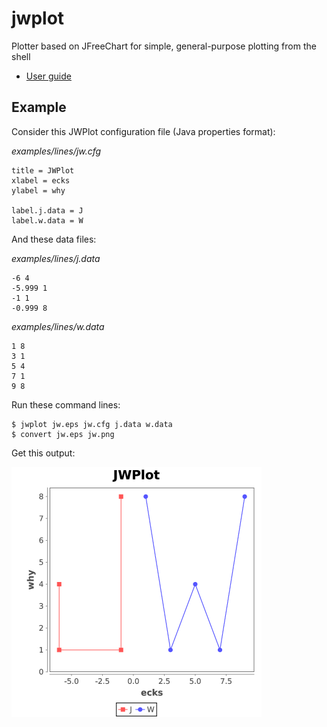 # jwplot

Plotter based on JFreeChart for simple, general-purpose plotting from
the shell

* [User guide](https://j-woz.github.io/jwplot)

## Example

Consider this JWPlot configuration file (Java properties format):

*examples/lines/jw.cfg*
```
title = JWPlot
xlabel = ecks
ylabel = why

label.j.data = J
label.w.data = W
```

And these data files:

*examples/lines/j.data*
```
-6 4
-5.999 1
-1 1
-0.999 8
```

*examples/lines/w.data*
```
1 8
3 1
5 4
7 1
9 8
```

Run these command lines:

```
$ jwplot jw.eps jw.cfg j.data w.data
$ convert jw.eps jw.png
```

Get this output:

![jw.png](examples/lines/jw.png)

